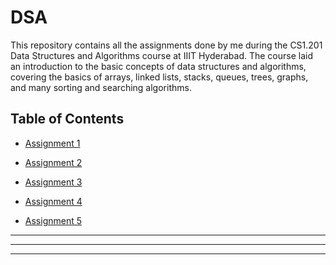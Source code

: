 # DSA

This repository contains all the assignments done by me during the CS1.201 Data Structures and Algorithms course at IIIT Hyderabad. The course laid an introduction to the basic concepts of data structures and algorithms, covering the basics of arrays, linked lists, stacks, queues, trees, graphs, and many sorting and searching algorithms.


## Table of Contents

- [Assignment 1](./Assignments/Assignment_1)

- [Assignment 2](./Assignments/Assignment_2)

- [Assignment 3](./Assignments/Assignment_3)

- [Assignment 4](./Assignments/Assignment_4)

- [Assignment 5](./Assignments/Assignment_5)

<hr>
<hr>
<hr>
